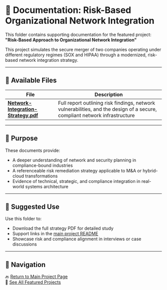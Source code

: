 # 📂 Documentation: Risk-Based Organizational Network Integration

This folder contains supporting documentation for the featured project:  
**"Risk-Based Approach to Organizational Network Integration"**

This project simulates the secure merger of two companies operating under different regulatory regimes (SOX and HIPAA) through a modernized, risk-based network integration strategy.

---

## 📄 Available Files

| File | Description |
|------|-------------|
| **[Network-Integration-Strategy.pdf](./Network-Integration-Strategy.pdf)** | Full report outlining risk findings, network vulnerabilities, and the design of a secure, compliant network infrastructure |

---

## 🎯 Purpose

These documents provide:
- A deeper understanding of network and security planning in compliance-bound industries
- A referenceable risk remediation strategy applicable to M&A or hybrid-cloud transformations
- Evidence of technical, strategic, and compliance integration in real-world systems architecture

---

## 📌 Suggested Use

Use this folder to:
- Download the full strategy PDF for detailed study
- Support links in the [main project README](../README.md)
- Showcase risk and compliance alignment in interviews or case discussions

---

## 🔗 Navigation

🔙 [Return to Main Project Page](../README.md)  
🧠 [See All Featured Projects](../../README.md)

